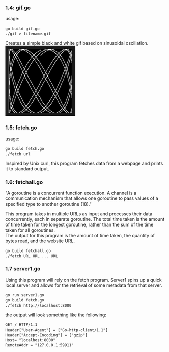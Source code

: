 ### 1.4: gif.go  
usage: 
```
go build gif.go  
./gif > filename.gif
```
Creates a simple black and white gif based on sinusoidal oscillation.  
<img src="https://github.com/robertnowell/golang/blob/master/chapterOne/Screen%20Shot%202017-02-06%20at%201.11.44%20PM.png" 
alt="fdf" width="200" height="200" border="10"/>

### 1.5: fetch.go  
usage:  
```
go build fetch.go  
./fetch url  
```
Inspired by Unix curl, this program fetches data from a webpage and prints it to standard output.  

### 1.6: fetchall.go  

"A goroutine is a concurrent function execution. A channel is a communication mechanism that allows one goroutine to pass values of a specified type to another goroutine (18)." 

This program takes in multiple URLs as input and processes their data concurrently, each in separate goroutine. The total time taken is the amount of time taken for the longest goroutine, rather than the sum of the time taken for all goroutines.  
The output for this program is the amount of time taken, the quantity of bytes read, and the website URL.  
```
go build fetchall.go
./fetch URL URL ... URL
```

### 1.7 server1.go
Using this program will rely on the fetch program. Server1 spins up a quick local server and allows for the retrieval of some metadata from that server. 
```
go run server1.go
go build fetch.go
./fetch http://localhost:8000
```

the output will look something like the following:
```
GET / HTTP/1.1
Header["User-Agent"] = ["Go-http-client/1.1"]
Header["Accept-Encoding"] = ["gzip"]
Host= "localhost:8000"
RemoteAddr = "127.0.0.1:59911"
```

